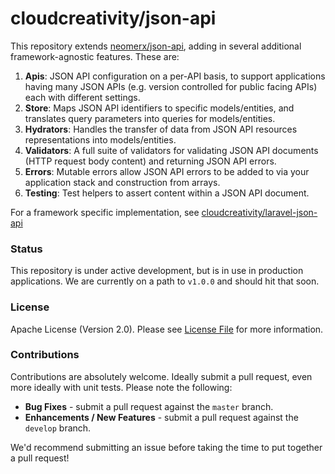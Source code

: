 # cloudcreativity/json-api

This repository extends [neomerx/json-api](https://github.com/neomerx/json-api), adding in several additional
framework-agnostic features. These are:

1. **Apis**: JSON API configuration on a per-API basis, to support applications having many JSON APIs (e.g. version
controlled for public facing APIs) each with different settings.
2. **Store**: Maps JSON API identifiers to specific models/entities, and translates query parameters into 
queries for models/entities.
3. **Hydrators**: Handles the transfer of data from JSON API resources representations into models/entities. 
4. **Validators**: A full suite of validators for validating JSON API documents (HTTP request body content) and 
returning JSON API errors.
5. **Errors**: Mutable errors allow JSON API errors to be added to via your application stack and construction from
arrays.
6. **Testing**: Test helpers to assert content within a JSON API document.

For a framework specific implementation, see 
[cloudcreativity/laravel-json-api](https://github.com/cloudcreativity/laravel-json-api)

### Status

This repository is under active development, but is in use in production applications. We are currently on a path
to `v1.0.0` and should hit that soon.

### License

Apache License (Version 2.0). Please see [License File](LICENSE) for more information.

### Contributions

Contributions are absolutely welcome. Ideally submit a pull request, even more ideally with unit tests. Please note
the following:

* **Bug Fixes** - submit a pull request against the `master` branch.
* **Enhancements / New Features** - submit a pull request against the `develop` branch.

We'd recommend submitting an issue before taking the time to put together a pull request!
